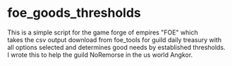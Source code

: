 # foe_goods_thresholds
This is a simple script for the game forge of empires "FOE" which     
takes the csv output download from foe_tools for guild daily treasury with      
all options selected and determines good needs by established thresholds.     
I wrote this to help the guild NoRemorse in the us world Angkor.
